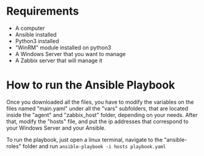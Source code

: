 # Requirements


- A computer
- Ansible installed
- Python3 installed
- "WinRM" module installed on python3
- A Windows Server that you want to manage
- A Zabbix server that will manage it



# How to run the Ansible Playbook


Once you downloaded all the files, you have to modify the variables on the files named "main.yaml" under all the "vars" subfolders, that are located inside the "agent" and "zabbix_host" folder, depending on your needs. After that, modify the "hosts" file, and put the ip addresses that correspond to your Windows Server and your Ansible.

To run the playbook, just open a linux terminal, navigate to the "ansible-roles" folder and run 
```ansible-playbook -i hosts playbook.yaml```
